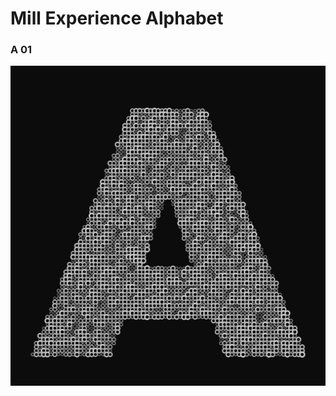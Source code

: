 # Mill Experience Alphabet

### A 01
<a href="https://github.com/mdooneymill/mill_exp_alphabet/tree/main/mill_exp_alphabet_a_01"><img src="mill_exp_alphabet_a_01/a.png" style="width:512px;height:512px" /></a>
